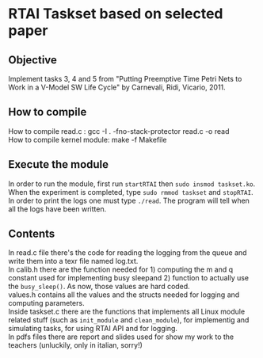 # RTAI Taskset based on selected paper

## Objective
Implement tasks 3, 4 and 5 from "Putting Preemptive Time Petri Nets to Work in a V-Model SW Life Cycle" by Carnevali, Ridi, Vicario, 2011.  

## How to compile  
How to compile read.c : gcc -I . -fno-stack-protector read.c -o read  
How to compile kernel module: make -f Makefile  

## Execute the module
In order to run the module, first run ```startRTAI``` then ```sudo insmod taskset.ko```.  
When the experiment is completed, type ```sudo rmmod taskset``` and ```stopRTAI```.  
In order to print the logs one must type ```./read```. The program will tell when all the logs have been written.

## Contents
In read.c file there's the code for reading the logging from the queue and write them into a texr file named log.txt.  
In calib.h there are the function needed for 1) computing the m and q constant used for implementing busy sleepand 2) function to actually use the ```busy_sleep()```. As now, those values are hard coded.  
values.h contains all the values and the structs needed for logging and computing parameters.  
Inside taskset.c there are the functions that implements all Linux module related stuff (such as ```init_module``` and ```clean_module```), for implementig and simulating tasks, for using RTAI API and for logging.  
In pdfs files there are report and slides used for show my work to the teachers (unluckily, only in italian, sorry!)
